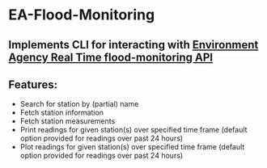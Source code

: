 # EA-Flood-Monitoring

## Implements CLI for interacting with [Environment Agency Real Time flood-monitoring API](https://environment.data.gov.uk/flood-monitoring/doc/reference#stations)
## Features:
- Search for station by (partial) name
- Fetch station information
- Fetch station measurements
- Print readings for given station(s) over specified time frame (default option provided for readings over past 24 hours)
- Plot readings for given station(s) over specified time frame (default option provided for readings over past 24 hours)
